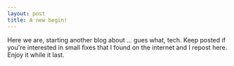 ```yaml
---
layout: post
title: A new begin!
---
```


Here we are, starting another blog about ... gues what, tech. Keep posted if you're interested in small fixes that I found on the internet and I repost here. Enjoy it while it last.
